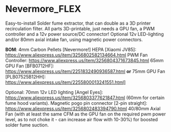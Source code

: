 # Nevermore_FLEX
Easy-to-install Solder fume extractor, that can double as a 3D printer recirculation filter. 
All parts 3D-printable, just needs a GPU fan, a PWM controller and a 12v power source/DC connector!
Optional 12v LED-lighting and/or 80mm axial intake fan, using magnetic power connectors.

**BOM**:
4mm Carbon Pellets [Nevermore!]
HEPA [Xiaomi JV85]: https://www.aliexpress.us/item/3256802582134664.html
PWM Fan Controller: https://www.aliexpress.us/item/3256804371673845.html
65mm GPU Fan [BFB0712HF]: https://www.aliexpress.us/item/2251832490936587.html **or** 75mm GPU Fan [PLB07525B12HH]: https://www.aliexpress.us/item/2255800013241551.html]


Optional:
70mm 12v LED lighting [Angel Eyes]: https://www.aliexpress.us/item/3256803377621847.html (60mm for certain fume hood variants).
Magnetic pogo pin connector [2-pin straight]: https://www.aliexpress.us/item/3256802483394790.html
40/80mm Axial Fan (with at least the same CFM as the GPU fan on the required pwm power level, as to not choke it - can increase air flow with 10-30%) for boosted solder fume suction.
